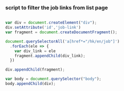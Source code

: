 ### script to filter the job links from list page

```javascript

var div = document.createElement("div");
div.setAttribute('id','job-link')
var fragment = document.createDocumentFragment();

document.querySelectorAll('a[href*="/hk/en/job"]')
  .forEach(ele => {
    var div_link = ele
    fragment.appendChild(div_link);
  })

div.appendChild(fragment);

var body = document.querySelector("body"); 
body.appendChild(div);

```